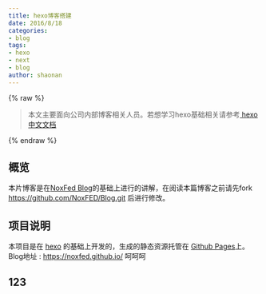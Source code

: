 ```yaml
---
title: hexo博客搭建
date: 2016/8/18
categories: 
- blog
tags:
- hexo
- next
- blog
author: shaonan
---
```

{% raw %}
<blockquote class="warn">
<p>本文主要面向公司内部博客相关人员。若想学习hexo基础相关请参考<a href="https://hexo.io/zh-cn/docs/" target="_blank"> hexo中文文档 </a></p>
</blockquote>
{% endraw %}

## 概览
本片博客是在[NoxFed Blog](https://github.com/NoxFED/Blog)的基础上进行的讲解，在阅读本篇博客之前请先fork https://github.com/NoxFED/Blog.git 后进行修改。
## 项目说明
本项目是在 [hexo](https://hexo.io/) 的基础上开发的，生成的静态资源托管在 [Github Pages](https://pages.github.com/)上。Blog地址 : https://noxfed.github.io/ 呵呵呵
## 123